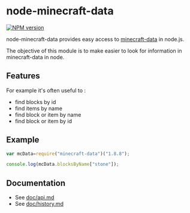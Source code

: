 # node-minecraft-data
[![NPM version](https://badge.fury.io/js/minecraft-data.svg)](http://badge.fury.io/js/minecraft-data)

node-minecraft-data provides easy access to [minecraft-data](https://github.com/PrismarineJS/minecraft-data) in node.js.

The objective of this module is to make easier to look for information in minecraft-data in node.

## Features

For example it's often useful to : 

* find blocks by id
* find items by name
* find block or item by name
* find block or item by id

## Example

```js
var mcData=require("minecraft-data")("1.8.8");

console.log(mcData.blocksByName["stone"]);
```

## Documentation

 * See [doc/api.md](doc/api.md)
 * See [doc/history.md](doc/history.md)

